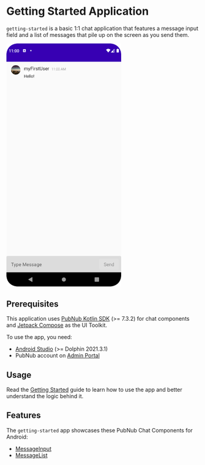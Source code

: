 # Getting Started Application

`getting-started` is a basic 1:1 chat application that features a message input field and a list of
messages that pile up on the screen as you send them.

<img src="../assets/getting-started-android-app.png" alt="Getting Started app for Android" style="width:300px"/> 

## Prerequisites

This application uses [PubNub Kotlin SDK](https://github.com/pubnub/kotlin) (>= 7.3.2) for chat
components and [Jetpack Compose](https://developer.android.com/jetpack/compose) as the UI Toolkit.

To use the app, you need:

* [Android Studio](https://developer.android.com/studio) (>= Dolphin 2021.3.1)
* PubNub account on [Admin Portal](https://dashboard.pubnub.com/)

## Usage

Read the [Getting Started](https://www.pubnub.com/docs/chat/community-supported/android)
guide to learn how to use the app and better understand the logic behind it.

## Features

The `getting-started` app showcases these PubNub Chat Components for Android:

* [MessageInput](https://www.pubnub.com/docs/chat/community-supported/android/ui-components#messageinput)
* [MessageList](https://www.pubnub.com/docs/chat/community-supported/android/ui-components#messagelist)
